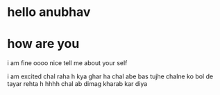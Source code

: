 # hello anubhav
# how are you
i am fine
oooo nice tell me about your self

i am excited
chal raha h kya ghar 
ha chal
abe bas tujhe chalne ko bol de tayar rehta h 
hhhh
chal ab dimag kharab kar diya 